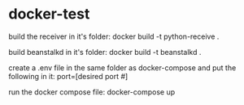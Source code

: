 # docker-test

build the receiver in it's folder: docker build -t python-receive .

build beanstalkd in it's folder: docker build -t beanstalkd .

create a .env file in the same folder as docker-compose and put the following in it: port=[desired port #]

run the docker compose file: docker-compose up
